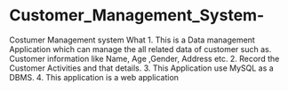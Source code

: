 # Customer_Management_System-
Costumer Management system What 1. This is a Data management Application which can manage the all related data of customer such as. Customer information like Name, Age ,Gender, Address etc. 2. Record the Customer Activities and that details. 3. This Application use MySQL as a DBMS. 4. This application is a web application 
